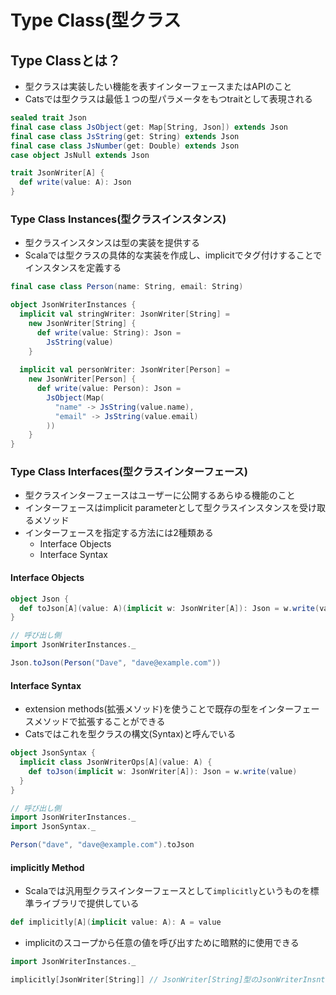 # Type Class(型クラス
## Type Classとは？
- 型クラスは実装したい機能を表すインターフェースまたはAPIのこと
- Catsでは型クラスは最低１つの型パラメータをもつtraitとして表現される
```scala
sealed trait Json
final case class JsObject(get: Map[String, Json]) extends Json
final case class JsString(get: String) extends Json
final case class JsNumber(get: Double) extends Json
case object JsNull extends Json

trait JsonWriter[A] {
  def write(value: A): Json
}

```

### Type Class Instances(型クラスインスタンス)
- 型クラスインスタンスは型の実装を提供する
- Scalaでは型クラスの具体的な実装を作成し、implicitでタグ付けすることでインスタンスを定義する
```scala
final case class Person(name: String, email: String)

object JsonWriterInstances {
  implicit val stringWriter: JsonWriter[String] =
    new JsonWriter[String] {
      def write(value: String): Json = 
        JsString(value)
    }
    
  implicit val personWriter: JsonWriter[Person] =
    new JsonWriter[Person] {
      def write(value: Person): Json =
        JsObject(Map(
          "name" -> JsString(value.name),
          "email" -> JsString(value.email)
        ))
    }
}
```

### Type Class Interfaces(型クラスインターフェース)
- 型クラスインターフェースはユーザーに公開するあらゆる機能のこと
- インターフェースはimplicit parameterとして型クラスインスタンスを受け取るメソッド
- インターフェースを指定する方法には2種類ある
  - Interface Objects
  - Interface Syntax

#### Interface Objects
```scala
object Json {
  def toJson[A](value: A)(implicit w: JsonWriter[A]): Json = w.write(value)
}

// 呼び出し側
import JsonWriterInstances._

Json.toJson(Person("Dave", "dave@example.com"))
```

#### Interface Syntax
- extension methods(拡張メソッド)を使うことで既存の型をインターフェースメソッドで拡張することができる
- Catsではこれを型クラスの構文(Syntax)と呼んでいる
```scala
object JsonSyntax {
  implicit class JsonWriterOps[A](value: A) {
    def toJson(implicit w: JsonWriter[A]): Json = w.write(value)
  }
}

// 呼び出し側
import JsonWriterInstances._
import JsonSyntax._

Person("dave", "dave@example.com").toJson
```

#### implicitly Method
- Scalaでは汎用型クラスインターフェースとして`implicitly`というものを標準ライブラリで提供している
```scala
def implicitly[A](implicit value: A): A = value
```
- implicitのスコープから任意の値を呼び出すために暗黙的に使用できる
```scala
import JsonWriterInstances._

implicitly[JsonWriter[String]] // JsonWriter[String]型のJsonWriterInsntacesが返る
```


